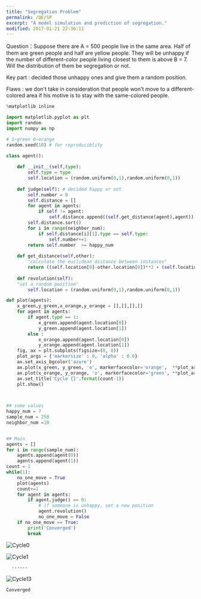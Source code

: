 ```yaml
---
title: "Segregation Problem"
permalink: /QE/SP
excerpt: "A model simulation and prediction of segregation."
modified: 2017-01-21 22:36:11
---
```


Question：Suppose there are A = 500 people live in the same area. Half of them are green people and half are yellow people. They will be unhappy if the number of different-color people living closest to them is above B = 7. Will the distribution of them be segregation or not.

Key part : decided those unhappy ones and give them a random position.

Flaws : we don't take in consideration that people won't move to a different-colored area if his motive is to stay with the same-colored people.

```python
%matplotlib inline
```


```python
import matplotlib.pyplot as plt
import random
import numpy as np

# 1~green 0~orange
random.seed(10) # for reproduciblity

class agent():
    
    def __init__(self,type):
        self.type = type
        self.location = (random.uniform(0,1),random.uniform(0,1))
    
    def judge(self): # decided happy or not
        self.number = 0
        self.distance = []
        for agent in agents:
            if self != agent:
                self.distance.append((self.get_distance(agent),agent))
        self.distance.sort()
        for i in range(neighbor_num):
            if self.distance[i][1].type == self.type:
                self.number+=1
        return self.number  >= happy_num
    
    def get_distance(self,other): 
        "calculate the euclidean distance between instances"
        return ((self.location[0]-other.location[0])**2 + (self.location[1]-other.location[1])**2)**0.5
    
    def revolution(self):
    "set a random position"
        self.location = (random.uniform(0,1),random.uniform(0,1))

def plot(agents):
    x_green,y_green,x_orange,y_orange = [],[],[],[]
    for agent in agents:
        if agent.type == 1:
            x_green.append(agent.location[0])
            y_green.append(agent.location[1])
        else :
            x_orange.append(agent.location[0])
            y_orange.append(agent.location[1])
    fig, ax = plt.subplots(figsize=(8, 8))
    plot_args = {'markersize' : 8, 'alpha' : 0.6}
    ax.set_axis_bgcolor('azure')
    ax.plot(x_green, y_green, 'o', markerfacecolor='orange',  **plot_args)
    ax.plot(x_orange, y_orange, 'o', markerfacecolor='green', **plot_args)
    ax.set_title('Cycle {}'.format(count-1))
    plt.show()


    
## some values
happy_num = 7
sample_num = 250
neighbor_num =10


## Main
agents = []
for i in range(sample_num):
    agents.append(agent(0))
    agents.append(agent(1))
count = 1
while(1):
    no_one_move = True
    plot(agents)
    count+=1
    for agent in agents:
        if agent.judge() == 0: 
            # if someone is unhappy, set a new position
            agent.revolution()
            no_one_move = False
    if no_one_move == True:
        print('Converged')
        break
```


![Cycle0](https://towardsyou.github.io/images/output_2_0.png)



![Cycle1](https://towardsyou.github.io/images/output_2_1.png)



      ······



![Cycle13](https://towardsyou.github.io/images/output_2_13.png)


    Converged